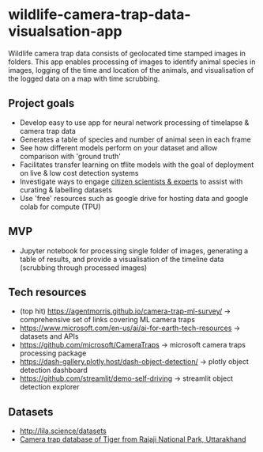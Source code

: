 # wildlife-camera-trap-data-visualsation-app
Wildlife camera trap data consists of geolocated time stamped images in folders. This app enables processing of images to identify animal species in images, logging of the time and location of the animals, and visualisation of the logged data on a map with time scrubbing. 

## Project goals
* Develop easy to use app for neural network processing of timelapse & camera trap data
* Generates a table of species and number of animal seen in each frame
* See how different models perform on your dataset and allow comparison with 'ground truth'
* Facilitates transfer learning on tflite models with the goal of deployment on live & low cost detection systems 
* Investigate ways to engage [citizen scientists & experts](https://besjournals.onlinelibrary.wiley.com/doi/10.1111/2041-210X.13099) to assist with curating & labelling datasets
* Use 'free' resources such as google drive for hosting data and google colab for compute (TPU)

## MVP
* Jupyter notebook for processing single folder of images, generating a table of results, and provide a visualisation of the timeline data (scrubbing through processed images)

## Tech resources
* (top hit) https://agentmorris.github.io/camera-trap-ml-survey/ -> comprehensive set of links covering ML camera traps
* https://www.microsoft.com/en-us/ai/ai-for-earth-tech-resources -> datasets and APIs
* https://github.com/microsoft/CameraTraps -> microsoft camera traps processing package
* https://dash-gallery.plotly.host/dash-object-detection/ -> plotly object detection dashboard
* https://github.com/streamlit/demo-self-driving -> streamlit object detection explorer

## Datasets
* http://lila.science/datasets
* [Camera trap database of Tiger from Rajaji National Park, Uttarakhand](https://www.gbif.org/dataset/e61455a4-352d-4c55-83ea-dbca254e3b29)
